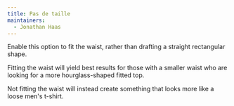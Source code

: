 ```yaml
---
title: Pas de taille
maintainers:
  - Jonathan Haas
---
```


Enable this option to fit the waist, rather than drafting a straight rectangular shape.

Fitting the waist will yield best results for those with a smaller waist who are looking for a more hourglass-shaped fitted top.

Not fitting the waist will instead create something that looks more like a loose men's t-shirt.
